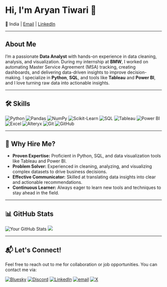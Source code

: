 # Hi, I'm Aryan Tiwari 👋

📍 India | [Email](mailto:tiwari.aryan@hotmail.com) | [LinkedIn](https://linkedin.com/in/aryan-tiwari-snu)

---

## About Me
I’m a passionate **Data Analyst** with hands-on experience in data cleaning, analysis, and visualization. During my internship at **BMW**, I worked on automating Master Service Agreement (MSA) tracking, creating dashboards, and delivering data-driven insights to improve decision-making. I specialize in **Python**, **SQL**, and tools like **Tableau** and **Power BI**, and I love turning raw data into actionable insights.

---

## 🛠️ Skills
![Python](https://img.shields.io/badge/Python-3776AB?style=for-the-badge&logo=python&logoColor=white)
![Pandas](https://img.shields.io/badge/Pandas-2C2D72?style=for-the-badge&logo=pandas&logoColor=white)
![NumPy](https://img.shields.io/badge/NumPy-013243?style=for-the-badge&logo=numpy&logoColor=white)
![Scikit-Learn](https://img.shields.io/badge/Scikit_Learn-F7931E?style=for-the-badge&logo=scikit-learn&logoColor=white)
![SQL](https://img.shields.io/badge/SQL-4479A1?style=for-the-badge&logo=mysql&logoColor=white)
![Tableau](https://img.shields.io/badge/Tableau-E97627?style=for-the-badge&logo=tableau&logoColor=white)
![Power BI](https://img.shields.io/badge/Power_BI-F2C811?style=for-the-badge&logo=power-bi&logoColor=black)
![Excel](https://img.shields.io/badge/Excel-217346?style=for-the-badge&logo=microsoft-excel&logoColor=white)
![Alteryx](https://img.shields.io/badge/Alteryx-00A3E0?style=for-the-badge&logo=alteryx&logoColor=white)
![Git](https://img.shields.io/badge/Git-F05032?style=for-the-badge&logo=git&logoColor=white)
![GitHub](https://img.shields.io/badge/GitHub-181717?style=for-the-badge&logo=github&logoColor=white)

---

## 🌟 Why Hire Me?
- **Proven Expertise:** Proficient in Python, SQL, and data visualization tools like Tableau and Power BI.
- **Problem Solver:** Experienced in cleaning, analyzing, and visualizing complex datasets to drive business decisions.
- **Effective Communicator:** Skilled at translating data insights into clear and actionable recommendations.
- **Continuous Learner:** Always eager to learn new tools and techniques to stay ahead in the field.

---

## 📊 GitHub Stats
![Your GitHub Stats](https://github-readme-stats.vercel.app/api?username=im-caveman&show_icons=true&theme=radical&hide_border=false&include_all_commits=true&count_private=true&width=400)
![](https://nirzak-streak-stats.vercel.app/?user=im-caveman&theme=dark&hide_border=false&width=400)

---

## 📬 Let's Connect!
Feel free to reach out to me for collaboration or job opportunities. You can contact me via:

[![Bluesky](https://img.shields.io/badge/bluesky-0285FF?logo=bluesky&logoColor=%23FFFFFF)](https://bsky.app/profile/coding-hashira.bsky.social) [![Discord](https://img.shields.io/badge/Discord-%237289DA.svg?logo=discord&logoColor=white)](https://discord.gg/sanemi_7) [![LinkedIn](https://img.shields.io/badge/LinkedIn-%230077B5.svg?logo=linkedin&logoColor=white)](https://linkedin.com/in/aryan-tiwari-snu) [![email](https://img.shields.io/badge/Email-D14836?logo=gmail&logoColor=white)](mailto:tiwari.aryan@hotmail.com) [![X](https://img.shields.io/badge/X-black.svg?logo=X&logoColor=white)](https://x.com/coding-hashira)  
